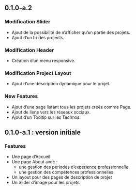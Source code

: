 ## 0.1.0-a.2

### Modification Slider

- Ajout de la possibilité de n’afficher qu’un partie des projets.
- Ajout d’un tri des projects.

### Modification Header

- Création d’un menu responsive.

### Modification Project Layout

- Ajout d’une description dynamique pour le projet.

### New Features

- Ajout d’une page listant tous les projets créés comme Page.
- Ajout de liens vers les réseaux sociaux.
- Ajout d’un Tooltip sur les Technos.

## 0.1.0-a.1 : version initiale

### Features

- Une page d’Accueil
- Une page About avec :
    - une gestion des périodes d’expérience professionnelle
    - une gestion des compétences professionnelles
- Un layout pour des pages de description de projet
- Un Slider d’image pour les projets